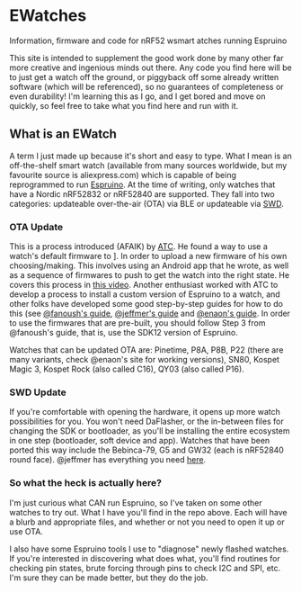 # EWatches
Information, firmware and code for nRF52 wsmart atches running Espruino

This site is intended to supplement the good work done by many other far more creative and ingenious minds out there. Any code you find here will be to just get a watch off the ground, or piggyback off some already written software (which will be referenced), so no guarantees of completeness or even durability! I'm learning this as I go, and I get bored and move on quickly, so feel free to take what you find here and run with it.

## What is an EWatch
A term I just made up because it's short and easy to type. What I mean is an off-the-shelf smart watch (available from many sources worldwide, but my favourite source is aliexpress.com) which is capable of being reprogrammed to run [Espruino](https://espruino.com). At the time of writing, only watches that have a Nordic nRF52832 or nRF52840 are supported. They fall into two categories: updateable over-the-air (OTA) via BLE or updateable via [SWD](https://developer.arm.com/documentation/ihi0031/a/The-Serial-Wire-Debug-Port--SW-DP-/Introduction-to-the-ARM-Serial-Wire-Debug--SWD--protocol#:~:text=for%20your%20feedback-,Introduction%20to%20the%20ARM%20]Serial%20Wire%20Debug%20(SWD)%20protocol,asynchronously%2C%20for%20minimum%20pin%20count).

### OTA Update
This is a process introduced (AFAIK) by [ATC](https://github.com/atc1441). He found a way to use a watch's default firmware to ]. In order to upload a new firmware of his own choosing/making. This involves using an Android app that he wrote, as well as a sequence of firmwares to push to get the watch into the right state. He covers this process in [this video](https://www.youtube.com/watch?v=gUVEz-pxhgg). Another enthusiast worked with ATC to develop a process to install a custom version of Espruino to a watch, and other folks have developed some good step-by-step guides for how to do this (see [@fanoush's guide](https://github.com/fanoush/ds-d6/tree/master/espruino/DFU/P8), [@jeffmer's guide](https://github.com/jeffmer/WatchApps) and [@enaon's guide](https://github.com/enaon/eucWatch). In order to use the firmwares that are pre-built, you should follow Step 3 from @fanoush's guide, that is, use the SDK12 version of Espruino. 

Watches that can be updated OTA are: Pinetime, P8A, P8B, P22 (there are many variants, check @enaon's site for working versions), SN80, Kospet Magic 3, Kospet Rock (also called C16), QY03 (also called P16). 

### SWD Update
If you're comfortable with opening the hardware, it opens up more watch possibilities for you. You won't need DaFlasher, or the in-between files for changing the SDK or bootloader, as you'll be installing the entire ecosystem in one step (bootloader, soft device and app). Watches that have been ported this way include the Bebinca-79, G5 and GW32 (each is nRF52840 round face). @jeffmer has everything you need [here](https://github.com/jeffmer/WatchApps/tree/master/firmware).

### So what the heck is actually here?
I'm just curious what CAN run Espruino, so I've taken on some other watches to try out. What I have you'll find in the repo above. Each will have a blurb and appropriate files, and whether or not you need to open it up or use OTA.

I also have some Espruino tools I use to "diagnose" newly flashed watches. If you're interested in discovering what does what, you'll find routines for checking pin states, brute forcing through pins to check I2C and SPI, etc. I'm sure they can be made better, but they do the job.


